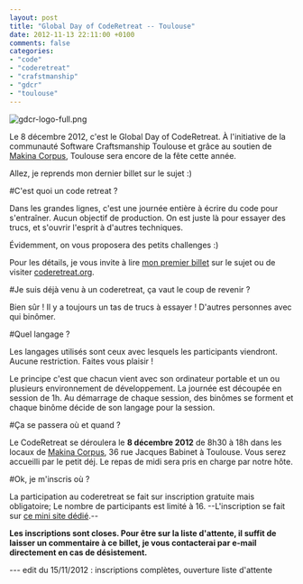 ```yaml
---
layout: post
title: "Global Day of CodeRetreat -- Toulouse"
date: 2012-11-13 22:11:00 +0100
comments: false
categories: 
- "code"
- "coderetreat"
- "crafstmanship"
- "gdcr"
- "toulouse"
---
```

![gdcr-logo-full.png](https://blog-img.crafting-labs.fr/logo/gdcr-logo-full.png)


Le 8 décembre 2012, c'est le Global Day of CodeRetreat. À l'initiative de la communauté Software Craftsmanship Toulouse et grâce au soutien de [Makina Corpus](http://www.makina-corpus.com/), Toulouse sera encore de la fête cette année.

Allez, je reprends mon dernier billet sur le sujet :)

#C'est quoi un code retreat ?

Dans les grandes lignes, c'est une journée entière à écrire du code pour s'entraîner. Aucun objectif de production. On est juste là pour essayer des trucs, et s'ouvrir l'esprit à d'autres techniques.

Évidemment, on vous proposera des petits challenges :)

Pour les détails, je vous invite à lire [mon premier billet](/?post/2011/11/05/Code-Retreat-Toulouse-3-d%C3%A9cembre) sur le sujet ou de visiter [coderetreat.org](http://www.codetretreat.org).

#Je suis déjà venu à un coderetreat, ça vaut le coup de revenir ?

Bien sûr ! Il y a toujours un tas de trucs à essayer ! D'autres personnes avec qui binômer.

#Quel langage ?

Les langages utilisés sont ceux avec lesquels les participants viendront. Aucune restriction. Faites vous plaisir !

Le principe c'est que chacun vient avec son ordinateur portable et un ou plusieurs environnement de développement. La journée est découpée en session de 1h. Au démarrage de chaque session, des binômes se forment et chaque binôme décide de son langage pour la session.

#Ça se passera où et quand ?

Le CodeRetreat se déroulera le  __8 décembre 2012__ de 8h30 à 18h dans les locaux de [Makina Corpus](http://www.makina-corpus.com/contactez-lequipe-makina-corpus), 36 rue Jacques Babinet à Toulouse. Vous serez accueilli par le petit déj. Le repas de midi sera pris en charge par notre hôte.

#Ok, je m'inscris où ?

La participation au coderetreat se fait sur inscription gratuite mais obligatoire; Le nombre de participants est limité à 16. --L'inscription se fait sur [ce mini site dédié](http://www.weezevent.com/global-day-of-code-retreat-toulouse).--

__Les inscriptions sont closes. Pour être sur la liste d'attente, il suffit de laisser un commentaire à ce billet, je vous contacterai par e-mail directement en cas de désistement.__

--- edit du 15/11/2012 : inscriptions complètes, ouverture liste d'attente


